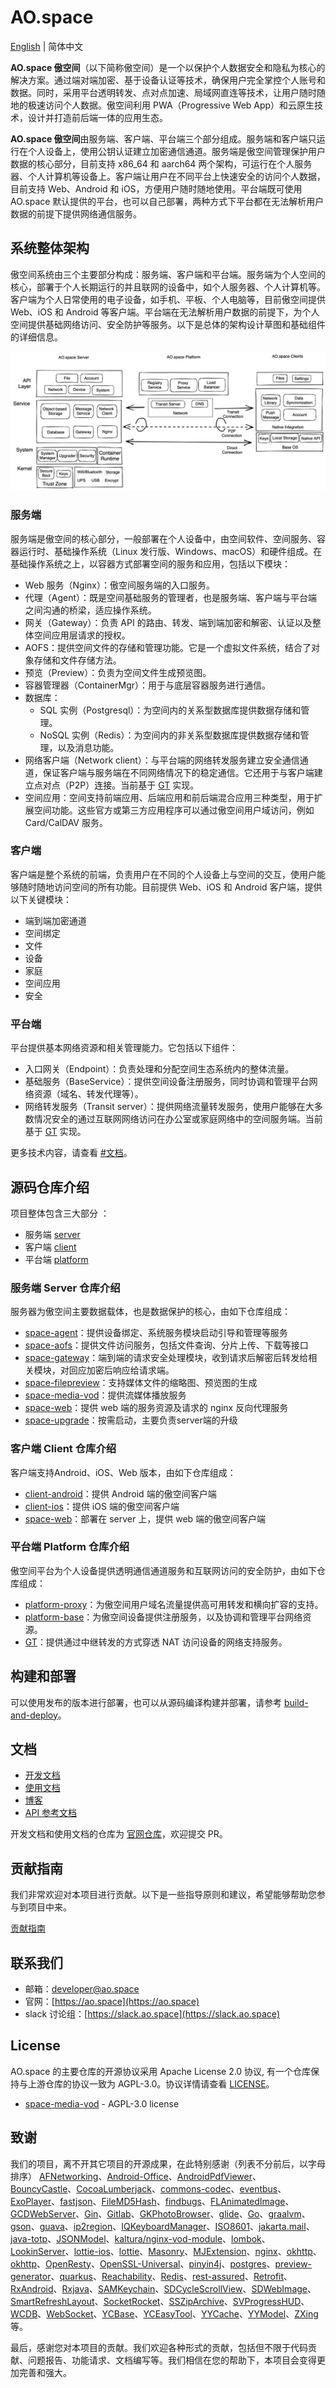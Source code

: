 # AO.space

[English](README.md) | 简体中文

**AO.space 傲空间**（以下简称傲空间）是一个以保护个人数据安全和隐私为核心的解决方案。通过端对端加密、基于设备认证等技术，确保用户完全掌控个人账号和数据。同时，采用平台透明转发、点对点加速、局域网直连等技术，让用户随时随地的极速访问个人数据。傲空间利用 PWA（Progressive Web App）和云原生技术，设计并打造前后端一体的应用生态。

**AO.space 傲空间**由服务端、客户端、平台端三个部分组成。服务端和客户端只运行在个人设备上，使用公钥认证建立加密通信通道。服务端是傲空间管理保护用户数据的核心部分，目前支持 x86_64 和 aarch64 两个架构，可运行在个人服务器、个人计算机等设备上。客户端让用户在不同平台上快速安全的访问个人数据，目前支持 Web、Android 和 iOS，方便用户随时随地使用。平台端既可使用 AO.space 默认提供的平台，也可以自己部署，两种方式下平台都在无法解析用户数据的前提下提供网络通信服务。

## 系统整体架构

傲空间系统由三个主要部分构成：服务端、客户端和平台端。服务端为个人空间的核心，部署于个人长期运行的并且联网的设备中，如个人服务器、个人计算机等。客户端为个人日常使用的电子设备，如手机、平板、个人电脑等，目前傲空间提供 Web、iOS 和 Android 等客户端。平台端在无法解析用户数据的前提下，为个人空间提供基础网络访问、安全防护等服务。以下是总体的架构设计草图和基础组件的详细信息。

![AO.space-architecture](./assets/architecture.png)

### 服务端

服务端是傲空间的核心部分，一般部署在个人设备中，由空间软件、空间服务、容器运行时、基础操作系统（Linux 发行版、Windows、macOS）和硬件组成。在基础操作系统之上，以容器方式部署空间的服务和应用，包括以下模块：

- Web 服务（Nginx）：傲空间服务端的入口服务。
- 代理（Agent）：既是空间基础服务的管理者，也是服务端、客户端与平台端之间沟通的桥梁，适应操作系统。
- 网关（Gateway）：负责 API 的路由、转发、端到端加密和解密、认证以及整体空间应用层请求的授权。
- AOFS：提供空间文件的存储和管理功能。它是一个虚拟文件系统，结合了对象存储和文件存储方法。
- 预览（Preview）：负责为空间文件生成预览图。
- 容器管理器（ContainerMgr）：用于与底层容器服务进行通信。
- 数据库：
  - SQL 实例（Postgresql）：为空间内的关系型数据库提供数据存储和管理。
  - NoSQL 实例（Redis）：为空间内的非关系型数据库提供数据存储和管理，以及消息功能。
- 网络客户端（Network client）：与平台端的网络转发服务建立安全通信通道，保证客户端与服务端在不同网络情况下的稳定通信。它还用于与客户端建立点对点（P2P）连接。当前基于 [GT](https://github.com/ao-space/gt) 实现。
- 空间应用：空间支持前端应用、后端应用和前后端混合应用三种类型，用于扩展空间功能。这些官方或第三方应用程序可以通过傲空间用户域访问，例如 Card/CalDAV 服务。

### 客户端

客户端是整个系统的前端，负责用户在不同的个人设备上与空间的交互，使用户能够随时随地访问空间的所有功能。目前提供 Web、iOS 和 Android 客户端，提供以下关键模块：

- 端到端加密通道
- 空间绑定
- 文件
- 设备
- 家庭
- 空间应用
- 安全


### 平台端

平台提供基本网络资源和相关管理能力。它包括以下组件：

- 入口网关（Endpoint）：负责处理和分配空间生态系统内的整体流量。
- 基础服务（BaseService）：提供空间设备注册服务，同时协调和管理平台网络资源（域名、转发代理等）。
- 网络转发服务（Transit server）：提供网络流量转发服务，使用户能够在大多数情况安全的通过互联网网络访问在办公室或家庭网络中的空间服务端。当前基于 [GT](https://github.com/ao-space/gt) 实现。

更多技术内容，请查看 [#文档](#文档)。

## 源码仓库介绍

项目整体包含三大部分 ：

- 服务端 [server](./server/)
- 客户端 [client](./client/)
- 平台端 [platform](./platform/)

### 服务端 Server 仓库介绍

服务器为傲空间主要数据载体，也是数据保护的核心，由如下仓库组成：
  
- [space-agent](https://github.com/ao-space/space-agent)：提供设备绑定、系统服务模块启动引导和管理等服务
- [space-aofs](https://github.com/ao-space/space-aofs)：提供文件访问服务，包括文件查询、分片上传、下载等接口
- [space-gateway](https://github.com/ao-space/space-gateway)：端到端的请求安全处理模块，收到请求后解密后转发给相关模块，对回应加密后响应给请求端。
- [space-filepreview](https://github.com/ao-space/space-filepreview)：支持媒体文件的缩略图、预览图的生成
- [space-media-vod](https://github.com/ao-space/space-media-vod)：提供流媒体播放服务
- [space-web](https://github.com/ao-space/space-web)：提供 web 端的服务资源及请求的 nginx 反向代理服务
- [space-upgrade](https://github.com/ao-space/space-upgrade)：按需启动，主要负责server端的升级

### 客户端 Client 仓库介绍

客户端支持Android、iOS、Web 版本，由如下仓库组成：

- [client-android](https://github.com/ao-space/client-android)：提供 Android 端的傲空间客户端
- [client-ios](https://github.com/ao-space/client-ios)：提供 iOS 端的傲空间客户端
- [space-web](https://github.com/ao-space/space-web)：部署在 server 上，提供 web 端的傲空间客户端

### 平台端 Platform 仓库介绍

傲空间平台为个人设备提供透明通信通道服务和互联网访问的安全防护，由如下仓库组成：

- [platform-proxy](https://github.com/ao-space/platform-proxy)：为傲空间用户域名流量提供高可用转发和横向扩容的支持。
- [platform-base](https://github.com/ao-space/platform-base)：为傲空间设备提供注册服务，以及协调和管理平台网络资源。
- [GT](https://github.com/ao-space/gt)：提供通过中继转发的方式穿透 NAT 访问设备的网络支持服务。

## 构建和部署

可以使用发布的版本进行部署，也可以从源码编译构建并部署，请参考 [build-and-deploy](./docs/cn/build-and-deploy.md)。

## 文档

- [开发文档](https://ao.space/docs)
- [使用文档](https://ao.space/support/help)
- [博客](https://ao.space/blog)
- [API 参考文档](https://ao.space/docs/api/)

开发文档和使用文档的仓库为 [官网仓库](https://github.com/ao-space/website)，欢迎提交 PR。

## 贡献指南

我们非常欢迎对本项目进行贡献。以下是一些指导原则和建议，希望能够帮助您参与到项目中来。

[贡献指南](./docs/cn/contribution-guidelines.md)

## 联系我们
- 邮箱：<developer@ao.space>
- 官网：[https://ao.space](https://ao.space)
- slack 讨论组：[https://slack.ao.space](https://slack.ao.space)

## License

AO.space 的主要仓库的开源协议采用 Apache License 2.0 协议, 有一个仓库保持与上游仓库的协议一致为 AGPL-3.0。协议详情请查看 [LICENSE](./LICENSE)。

- [space-media-vod](https://github.com/ao-space/space-media-vod) -  AGPL-3.0 license

## 致谢

我们的项目，离不开其它项目的开源成果，在此特别感谢（列表不分前后，以字母排序） [AFNetworking](https://github.com/AFNetworking/AFNetworking)、[Android-Office](https://github.com/zjtone/Android-Office)、[AndroidPdfViewer](https://github.com/barteksc/AndroidPdfViewer)、[BouncyCastle](https://github.com/bcgit/bc-java)、[CocoaLumberjack](https://github.com/CocoaLumberjack/CocoaLumberjack)、[commons-codec](https://commons.apache.org/proper/commons-codec/)、[eventbus](https://github.com/greenrobot/EventBus)、[ExoPlayer](https://github.com/google/ExoPlayer)、[fastjson](https://github.com/alibaba/fastjson)、[FileMD5Hash](https://github.com/JoeKun/FileMD5Hash)、[findbugs](https://findbugs.sourceforge.net/)、[FLAnimatedImage](https://github.com/Flipboard/FLAnimatedImage)、[GCDWebServer](https://github.com/swisspol/GCDWebServer)、[Gin](https://github.com/gin-gonic/gin)、[Gitlab](https://about.gitlab.com/)、[GKPhotoBrowser](https://github.com/QuintGao/GKPhotoBrowser)、[glide](https://github.com/bumptech/glide)、[Go](https://github.com/golang/go)、[graalvm](https://github.com/graalvm)、[gson](https://github.com/google/gson)、[guava](https://github.com/google/guava)、[ip2region](https://github.com/lionsoul2014/ip2region)、[IQKeyboardManager](https://github.com/hackiftekhar/IQKeyboardManager)、[ISO8601](https://github.com/erlsci/iso8601)、[jakarta.mail](https://github.com/jakartaee/mail-api)、[java-totp](https://github.com/samdjstevens/java-totp)、[JSONModel](https://github.com/jsonmodel/jsonmodel)、[kaltura/nginx-vod-module](https://github.com/kaltura/nginx-vod-module)、[lombok](https://github.com/projectlombok/lombok)、[LookinServer](https://github.com/QMUI/LookinServer)、[lottie-ios](https://github.com/airbnb/lottie-ios)、[lottie](https://github.com/airbnb/lottie-android)、[Masonry](https://github.com/SnapKit/Masonry)、[MJExtension](https://github.com/CoderMJLee/MJExtension)、[nginx](http://nginx.org)、[okhttp](https://github.com/square/okhttp)、[okhttp](https://github.com/square/okhttp)、[OpenResty](https://github.com/openresty/)、[OpenSSL-Universal](https://github.com/cute/OpenSSL-Universal)、[pinyin4j](https://github.com/belerweb/pinyin4j)、[postgres](https://github.com/postgres/postgres)、[preview-generator](https://github.com/algoo/preview-generator)、[quarkus](https://github.com/quarkusio/quarkus)、[Reachability](https://github.com/tonymillion/Reachability)、[Redis](https://redis.io/)、[rest-assured](https://github.com/rest-assured/rest-assured)、[Retrofit](https://github.com/square/retrofit)、[RxAndroid](https://github.com/ReactiveX/RxAndroid)、[Rxjava](https://github.com/ReactiveX/RxJava)、[SAMKeychain](https://github.com/soffes/SAMKeychain)、[SDCycleScrollView](https://github.com/gsdios/SDCycleScrollView)、[SDWebImage](https://github.com/SDWebImage/SDWebImage)、[SmartRefreshLayout](https://github.com/scwang90/SmartRefreshLayout)、[SocketRocket](https://github.com/facebookincubator/SocketRocket)、[SSZipArchive](https://github.com/wuhaiwei/SSZipArchive)、[SVProgressHUD](https://github.com/SVProgressHUD/SVProgressHUD)、[WCDB](https://github.com/Tencent/wcdb)、[WebSocket](https://github.com/TooTallNate/Java-WebSocket)、[YCBase](https://github.com/ungacy/YCBase)、[YCEasyTool](https://github.com/ungacy/YCEasyTool)、[YYCache](https://github.com/ibireme/YYCache)、[YYModel](https://github.com/ibireme/YYModel)、[ZXing](https://github.com/zxing/zxing) 等。

最后，感谢您对本项目的贡献。我们欢迎各种形式的贡献，包括但不限于代码贡献、问题报告、功能请求、文档编写等。我们相信在您的帮助下，本项目会变得更加完善和强大。
